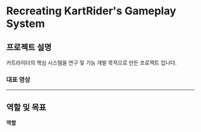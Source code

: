 # Recreating KartRider's Gameplay System

## 프로젝트 설명
카트라이더의 핵심 시스템을 연구 및 기능 개발 목적으로 만든 프로젝트 입니다.

### 대표 영상


---

## 역할 및 목표

**역할**
